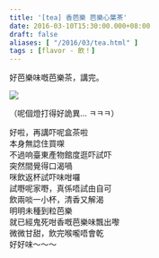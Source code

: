 ```yaml
---
title: '[tea] 香芭樂 芭樂心葉茶'
date: 2016-03-10T15:30:00.000+08:00
draft: false
aliases: [ "/2016/03/tea.html" ]
tags : [flavor - 飲！]
---
```


好芭樂味嘅芭樂茶，講完。  

![](/images/guavatea.jpg)

（呢個燈打得好詭異... ㅋㅋㅋ）  
  
好啦，再講吓呢盒茶啦  
本身無諗住買㗎  
不過响臺東產物館度逛吓試吓  
突然間覺得口渴喎  
咪飲返杯試吓味咁囉  
試嘢呢家嘢，真係唔試由自可  
飲兩啖一小杯，清香又解渴  
明明未種到粒芭樂  
就已經鬼死咁香嘅芭樂味飄出嚟  
微微甘甜，飲完喉嚨唔會乾  
好好味～～～
